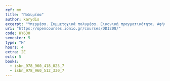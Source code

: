 ```yaml
---
ref: mm
title: "Πολυμέσα"
author: karydis
excerpt: "Υπερμέσα. Συμμετοχικά πολυμέσα. Εικονική πραγματικότητα. Αφήγηση. Διάδραση. Μορφές αναπαράστασης πληροφορίας σε συστήματα πολυμέσων. Η αρχιτεκτονική συστημάτων υπερμέσων. Ψυχαγωγικές και Εκπαιδευτικές Εφαρμογές. Γεωγραφικά Συστήματα Πληροφόρησης. Προγραμματισμός και ανάπτυξη πολυμεσικών εφαρμογών.Αντικειμενικοί Στόχοι Επιδιωκόμενα Μαθησιακά Αποτελέσματα. Με την επιτυχή ολοκλήρωση του μαθήματος ο φοιτητής / τρια θα είναι σε θέση να: Αναλύει τα δομικά στοιχεία πολυμεσικών εφαρμογών Κάνει σχεδίαση και κατασκευή πολυμεσικών εφαρμογών."
uri: "https://opencourses.ionio.gr/courses/DDI208/"
code: HY630
semester: 5
type: "H"
hours: 4
extra: 2Ε
ects: 5
books:
  - isbn_978_960_418_025_7
  - isbn_978_960_512_330_7
---
```



